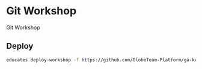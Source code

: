 # Git Workshop

Git Workshop

## Deploy
```bash
educates deploy-workshop -f https://github.com/GlobeTeam-Platform/ga-kursus-git/releases/download/0.0-rc.4/workshop.yaml
```
